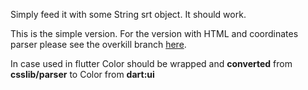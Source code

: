 Simply feed it with some String srt object. It should work. 


This is the simple version. For the version with HTML and coordinates parser please see the overkill branch [here](https://git.mant.life/arman/srt_parser/src/overkill). 


In case used in flutter Color should be wrapped and **converted** from **csslib/parser** to Color from **dart:ui**